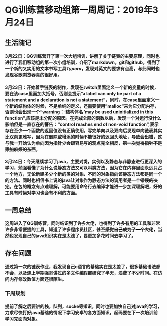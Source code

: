 # QG训练营移动组第一周周记：2019年3月24日

## 生活随记

#### 3月22日：QG训练营开了第一次大组培训，讲解了关于链表的主要原理，同时也进行了我们移动组的第一次小组培训，介绍了markdown，git和github，得到了一个新的又实用的文本书写工具<i>Typora</i>，发现对英文的要求有点高，~~与此同时也发现谷歌浏览器真的很好用~~。

#### 3月23日：开始着手链表的制作，发现在switch里面定义一个新的变量的时候，要在该case里面加大括号，否则会提示“a label can only be part of a statement and a declaration is not a statement”，同时，在case里面定义一个新的结构体的时候，不是单纯的定义，还需要使用”malloc“来为它分配内存，否则也会出现一个“warning：‘结构体名 ’may be used  uninitialized in this function”,应该是未分配的原因。在完成全部的函数以后，发现一个对运行没什么影响但是一直存在的警告：“control reaches end of non-void function”,表示存在至少一个函数的返回值没有正确使用。写完单向以及双向后发现单向链表其实比双向更难写，因为在删除或增添的时候不能很好的返回头地址，导致会出错，这与我一开始认为单向因为指针少会跟容易写的观点完全相反，~~第一次觉得指针不是添加麻烦的东西~~。

#### 3月24日：今天继续学习了java，主要对类，实例以及静态与非静态进行更深入的学习，勉强看懂了为什么说静态方法又可以叫类方法，因为它在内存里面永远只占一个地方，无论新建多少个新的类的对象，不同的对象指向该静态方法都是同一个的方法。同时也相信书上说的java让对象作为静态方法的调用者是一个~~错误的决定~~。在包的概念有点难理解，可能要用命令行去编译才能进一步加深理解吧，~~好的工具有时候对学习也会有不利的方面~~。

## 一周总结

#### 这周进入了QG训练营，同时结识到了许多大佬，也得到了许多有用的工具和非常许多非常便捷的工具，知道了许多程序员社区，~~甚至感觉自己成为了一个大佬~~，当然也发现自己的java知识实在是太浅了，要更加多花时间去学习了。

## 存在问题

#### 通过第一次的链表作业，我发现自己c语言的基础实在是太差了，很多基础语法都不会，以及连上学期强哥讲过的多文件编程都研究了半天，浪费了不少时间。在访问内存修改数值方面还很陌生。

### 下周规划

#### 提前了解之后要讲的栈，队列，socke等知识。同时也要加快自己对java的学习，力求尽快打好java基础的情况下学习安卓的各方面知识，起码要在下一次培训前学习完面向对象。

